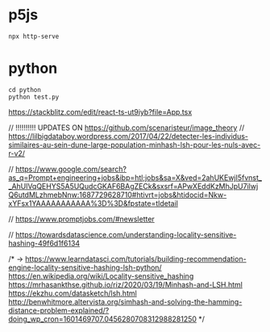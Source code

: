 # p5js 
`npx http-serve`


# python
```
cd python
python test.py
```



https://stackblitz.com/edit/react-ts-ut9iyb?file=App.tsx



// !!!!!!!!!! UPDATES ON https://github.com/scenaristeur/image_theory
// https://lilbigdataboy.wordpress.com/2017/04/22/detecter-les-individus-similaires-au-sein-dune-large-population-minhash-lsh-pour-les-nuls-avec-r-v2/

// https://www.google.com/search?as_q=Prompt+engineering+jobs&ibp=htl;jobs&sa=X&ved=2ahUKEwjI5fvnst__AhUlVqQEHYS5A5UQudcGKAF6BAgZECk&sxsrf=APwXEddKzMhJpU7ilwjQ6utdMLzhmebNnw:1687729628710#htivrt=jobs&htidocid=Nkw-xYFsx1YAAAAAAAAAAA%3D%3D&fpstate=tldetail

// https://www.promptjobs.com/#newsletter

// https://towardsdatascience.com/understanding-locality-sensitive-hashing-49f6d1f6134

/*
-> https://www.learndatasci.com/tutorials/building-recommendation-engine-locality-sensitive-hashing-lsh-python/
https://en.wikipedia.org/wiki/Locality-sensitive_hashing
https://mrhasankthse.github.io/riz/2020/03/19/Minhash-and-LSH.html
https://ekzhu.com/datasketch/lsh.html
http://benwhitmore.altervista.org/simhash-and-solving-the-hamming-distance-problem-explained/?doing_wp_cron=1601469707.0456280708312988281250
*/
